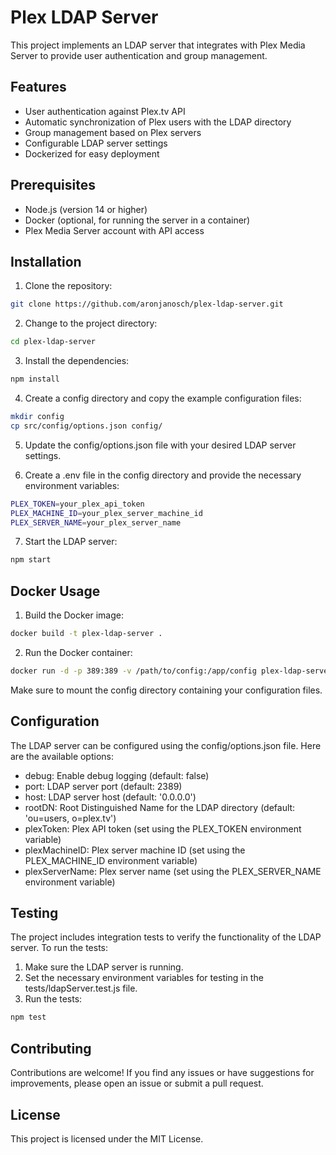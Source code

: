 # Plex LDAP Server
This project implements an LDAP server that integrates with Plex Media Server to provide user authentication and group management.

## Features
- User authentication against Plex.tv API
- Automatic synchronization of Plex users with the LDAP directory
- Group management based on Plex servers
- Configurable LDAP server settings
- Dockerized for easy deployment

## Prerequisites
- Node.js (version 14 or higher)
- Docker (optional, for running the server in a container)
- Plex Media Server account with API access

## Installation
1. Clone the repository:

```bash
git clone https://github.com/aronjanosch/plex-ldap-server.git
```
2. Change to the project directory:

```bash
cd plex-ldap-server
```

3. Install the dependencies:
```bash
npm install
```

4. Create a config directory and copy the example configuration files:
```bash
mkdir config
cp src/config/options.json config/
```
5. Update the config/options.json file with your desired LDAP server settings.

6. Create a .env file in the config directory and provide the necessary environment variables:
```bash
PLEX_TOKEN=your_plex_api_token
PLEX_MACHINE_ID=your_plex_server_machine_id
PLEX_SERVER_NAME=your_plex_server_name
```

7. Start the LDAP server:

```bash
npm start
```
## Docker Usage
1. Build the Docker image:

```bash
docker build -t plex-ldap-server .
```

2. Run the Docker container:

```bash
docker run -d -p 389:389 -v /path/to/config:/app/config plex-ldap-server
```
Make sure to mount the config directory containing your configuration files.

## Configuration
The LDAP server can be configured using the config/options.json file. Here are the available options:

- debug: Enable debug logging (default: false)
- port: LDAP server port (default: 2389)
- host: LDAP server host (default: '0.0.0.0')
- rootDN: Root Distinguished Name for the LDAP directory (default: 'ou=users, o=plex.tv')
- plexToken: Plex API token (set using the PLEX_TOKEN environment variable)
- plexMachineID: Plex server machine ID (set using the PLEX_MACHINE_ID environment variable)
- plexServerName: Plex server name (set using the PLEX_SERVER_NAME environment variable)

## Testing

The project includes integration tests to verify the functionality of the LDAP server. To run the tests:

1. Make sure the LDAP server is running.
2. Set the necessary environment variables for testing in the tests/ldapServer.test.js file.
3. Run the tests:

```bash
npm test
```

## Contributing
Contributions are welcome! If you find any issues or have suggestions for improvements, please open an issue or submit a pull request.

## License
This project is licensed under the MIT License.
